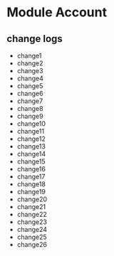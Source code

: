 # Module Account

## change logs
* change1
* change2
* change3
* change4
* change5
* change6
* change7
* change8
* change9
* change10
* change11
* change12
* change13
* change14
* change15
* change16
* change17
* change18
* change19
* change20
* change21
* change22
* change23
* change24
* change25
* change26